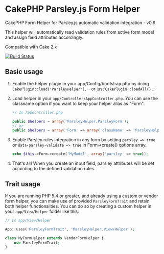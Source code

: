 CakePHP Parsley.js Form Helper
===========

CakePHP Form Helper for Parsley.js automatic validation integration - v0.9

This helper will automatically read validation rules from active form model and assign field attributes accordingly.

Compatible with Cake 2.x

[![Build Status](https://travis-ci.org/Codaxis/parsley-helper.svg?branch=master)](https://travis-ci.org/Codaxis/parsley-helper)


Basic usage
----------

1. Enable the helper plugin in your app/Config/bootstrap.php by doing ```CakePlugin::load('ParsleyHelper');``` - or just ```CakePlugin::loadAll();```.

2. Load helper in your ```app/Controller/AppController.php```. You can use the classname option if you want to keep your helper alias as "Form".

	```php
	// In AppController.php

	public $helpers = array('ParsleyHelper.ParsleyForm');
	// or
	public $helpers = array('Form' => array('className' => 'ParsleyHelper.ParsleyForm'));
	```

3. Enable Parsley rules integration in any form by setting ```parsley => true``` or ```data-parsley-validate => true``` in Form->create() options array.

	```php
	echo $this->Form->create('MyModel', array('parsley' => true));
	```

4. That's all! When you create an input field, parsley attributes will be set according to the defined validation rules.

Trait usage
-----------

If you are running PHP 5.4 or greater, and already using a custom or vendor form helper, you can make use of provided ```ParsleyFormTrait``` and retain both helper functionalities. You can do so by creating a custom helper in your ```app/View/Helper``` folder like this:

```php
// In app/View/Helper

App::uses('ParsleyFormTrait', 'ParsleyHelper.View/Helper');

class MyFormHelper extends VendorFormHelper {
	use ParsleyFormTrait;
}
```
